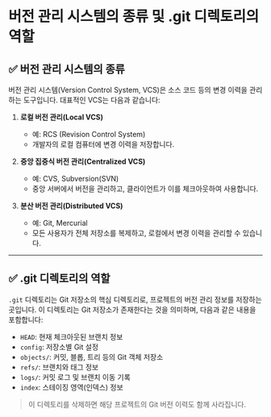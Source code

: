 # 버전 관리 시스템의 종류 및 .git 디렉토리의 역할

## ✅ 버전 관리 시스템의 종류

버전 관리 시스템(Version Control System, VCS)은 소스 코드 등의 변경 이력을 관리하는 도구입니다. 대표적인 VCS는 다음과 같습니다:

1. **로컬 버전 관리(Local VCS)**  
   - 예: RCS (Revision Control System)  
   - 개발자의 로컬 컴퓨터에 변경 이력을 저장합니다.

2. **중앙 집중식 버전 관리(Centralized VCS)**  
   - 예: CVS, Subversion(SVN)  
   - 중앙 서버에서 버전을 관리하고, 클라이언트가 이를 체크아웃하여 사용합니다.

3. **분산 버전 관리(Distributed VCS)**  
   - 예: Git, Mercurial  
   - 모든 사용자가 전체 저장소를 복제하고, 로컬에서 변경 이력을 관리할 수 있습니다.

---

## ✅ .git 디렉토리의 역할

`.git` 디렉토리는 Git 저장소의 핵심 디렉토리로, 프로젝트의 버전 관리 정보를 저장하는 곳입니다. 이 디렉토리는 Git 저장소가 존재한다는 것을 의미하며, 다음과 같은 내용을 포함합니다:

- `HEAD`: 현재 체크아웃된 브랜치 정보
- `config`: 저장소별 Git 설정
- `objects/`: 커밋, 블롭, 트리 등의 Git 객체 저장소
- `refs/`: 브랜치와 태그 정보
- `logs/`: 커밋 로그 및 브랜치 이동 기록
- `index`: 스테이징 영역(인덱스) 정보

> 이 디렉토리를 삭제하면 해당 프로젝트의 Git 버전 이력도 함께 사라집니다.
